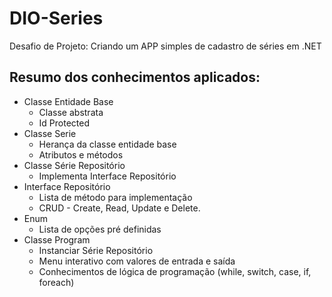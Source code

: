 # DIO-Series
Desafio de Projeto: Criando um APP simples de cadastro de séries em .NET
## Resumo dos conhecimentos aplicados:
- Classe Entidade Base
  - Classe abstrata
  - Id Protected
- Classe Serie
  - Herança da classe entidade base
  - Atributos e métodos
- Classe Série Repositório
  - Implementa Interface Repositório
- Interface Repositório
  - Lista de método para implementação
  - CRUD - Create, Read, Update e Delete.
- Enum
  - Lista de opções pré definidas
- Classe Program
  - Instanciar Série Repositório
  - Menu interativo com valores de entrada e saída
  - Conhecimentos de lógica de programação (while, switch, case, if, foreach)
